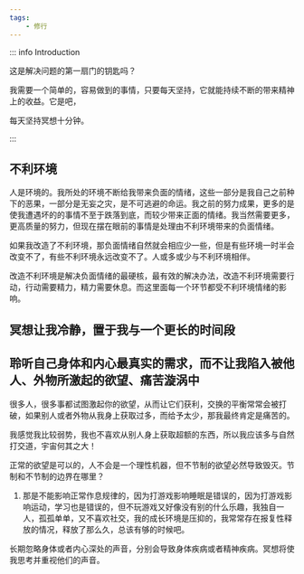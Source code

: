 ```yaml
---
tags:
    - 修行
---
```


::: info Introduction

这是解决问题的第一扇门的钥匙吗？

我需要一个简单的，容易做到的事情，只要每天坚持，它就能持续不断的带来精神上的收益。它是吧，

每天坚持冥想十分钟。

:::

## 不利环境

人是环境的。我所处的环境不断给我带来负面的情绪，这些一部分是我自己之前种下的恶果，一部分是无妄之灾，是不可逃避的命运。我之前的努力成果，更多的是使我遭遇坏的的事情不至于跌落到底，而较少带来正面的情绪。我当然需要更多，更高质量的努力，但现在摆在眼前的事情是处理由不利环境带来的负面情绪。

如果我改造了不利环境，那负面情绪自然就会相应少一些，但是有些环境一时半会改变不了，有些不利环境永远改变不了。人或多或少与不利环境相伴。

改造不利环境是解决负面情绪的最硬核，最有效的解决办法，改造不利环境需要行动，行动需要精力，精力需要休息。而这里面每一个环节都受不利环境情绪的影响。

## 冥想让我冷静，置于我与一个更长的时间段

## 聆听自己身体和内心最真实的需求，而不让我陷入被他人、外物所激起的欲望、痛苦漩涡中

很多人，很多事都试图激起你的欲望，从而让它们获利，交换的平衡常常会被打破，如果别人或者外物从我身上获取过多，而给予太少，那我最终肯定是痛苦的。

我感觉我比较弱势，我也不喜欢从别人身上获取超额的东西，所以我应该多与自然打交道，宇宙何其之大！

正常的欲望是可以的，人不会是一个理性机器，但不节制的欲望必然导致毁灭。节制和不节制的边界在哪里？

1. 那是不能影响正常作息规律的，因为打游戏影响睡眠是错误的，因为打游戏影响运动，学习也是错误的，但不玩游戏又好像没有别的什么乐趣，我独自一人，孤孤单单，又不喜欢社交，我的成长环境是压抑的，我常常存在报复性释放的情况，释放了那么久，总该有够的时候吧。

长期忽略身体或者内心深处的声音，分别会导致身体疾病或者精神疾病。冥想将使我思考并重视他们的声音。
